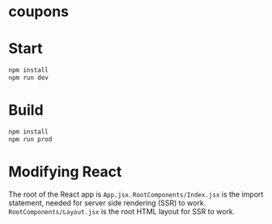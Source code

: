 
# coupons
# Start

```bash
npm install
npm run dev
```

# Build

```bash
npm install
npm run prod
```

# Modifying React
The root of the React app is `App.jsx`. `RootComponents/Index.jsx` is the import statement, needed for server side rendering (SSR) to work. `RootComponents/Layout.jsx` is the root HTML layout for SSR to work.
